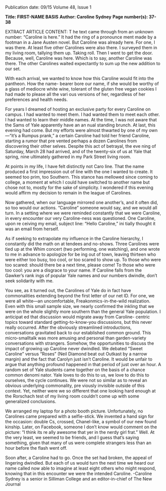 Publication date: 09/15
Volume 48, Issue 1

**Title: FIRST-NAME BASIS**
**Author: Caroline Sydney**
**Page number(s): 37-38**

EXTRACT ARTICLE CONTENT:
T
he text came through from an unknown number: 
“Caroline is here.” It had the ring of a pronounce­
ment made by a footman in a Jane Austen novel. But 
Caroline was already here. For one, I was there. At least 
five other Carolines were also there. I surveyed them 
in my living room, tallying them up. Taking roll. Then 
I went to get the door. Because, well, Caroline was 
here. Which is to say, another Caroline was there. The 
other Carolines waited expectantly to sum up the new 
addition to our set. 

With each arrival, we wanted to know how this 
Caroline would fit into the pantheon. How the name-
bearer bore our name, if she would be worthy of a 
glass of mediocre white wine, tolerant of the gluten 
free vegan cookies I had made to please all the vari­
ous versions of her, regardless of her preferences and 
health needs.

For years I dreamed of hosting an exclusive party 
for every Caroline on campus. I had wanted to meet 
them. I had wanted them to meet each other. I had 
wanted to learn their middle names. At the time, I was 
not aware that the Sams of Yale apparently have an an­
nual standing brunch. At last, this evening had come. 
But my efforts were almost thwarted by one of my 
own—“it’s a Rumpus prank,” a certain Caroline had 
told her friend Caroline, starting a rumor that pre­
vented perhaps a dozen Carolines from discovering 
their other selves. Despite this act of betrayal, the eve­
ning of Saturday, March 28 had arrived, and of the 
twenty-six of us at Yale that spring, nine ultimately 
gathered in my Park Street living room. 

At points in my life, I have felt distinctly not Caro­
line. That the name produced a first impression out 
of line with the one I wanted to create. It seemed too 
prim, too Southern. This stance has mellowed since 
coming to college, a moment at which I could have 
switched to another name but chose not to, mostly 
for the sake of simplicity. I wondered if this evening 
would affirm my decision to remain in the league 
of Carolines.        

Now gathered, when our language mirrored one 
another’s, and it often did, so too would our actions. 
“Caroline” someone would say, and we would all 
turn. In a setting where we were reminded constantly 
that we were Caroline, in every encounter our very 
Caroline-ness was questioned. One Caroline, upon re­
ceiving my email, subject line: “Hello Caroline,” ini­
tially thought it was an email from herself.   

As if seeking to extrapolate my influence in the 
Caroline hierarchy, I constantly did the math on at­
tendees and no-shows. Three Carolines were tied up at 
the Whim concert (two performing, one watching), 
and one wrote to me in advance to apologize for be­
ing out of town, leaving thirteen who were either too 
busy, too cool, or too scared to show up. To those who 
were too scared: should there be a next time, please 
come! To those who were too cool: you are a disgrace 
to your name. If Caroline falls from the Gawker’s rank­
ings of popular Yale names and our numbers dwindle, 
don’t seek solidarity with me. 

You see, as it turned out, the Carolines of Yale do 
in fact have commonalities extending beyond the first 
letter of our net ID. For one, we were all white—an 
uncomfortable, Freakonmics-in-the-wild realization. 
Even with this small sample size, we nearly confirmed 
the inkling that we were on the whole slightly more 
southern than the general Yale population. I anticipat­
ed that discussion would migrate away from Caroline-
centric topics toward standard getting-to-know-you 
discussions, but this never really occurred. After the 
obviously streamlined introductions, conversations 
gravitated back to our established common ground. 
This micro-smalltalk was more amusing and personal 
than garden-variety conversations with strangers. 
Somehow, the opportunities to discuss the impact 
of growing up Caroline never dwindled. We debated 
“Sweet Caroline” versus “Roses” (Neil Diamond beat 
out Outkast by a narrow margin) and the fact that 
Carolyn just isn’t Caroline. It would be unfair to argue 
that anything profound happened in that period of 
just over an hour. A random set of Yale students came 
together on the basis of a chance common denomi­
nator. Yale loves to do this to us, we love to do this to 
ourselves, the cycle continues. We were not so similar 
as to reveal an obvious underlying commonality, pre­
viously invisible outside of this context. Yet, neither 
were we so different that one looking hard enough at 
the Rorschach test of my living room couldn’t come 
up with some generalized conclusions.   

We arranged my laptop for a photo booth picture. 
Unfortunately, no Carolines came prepared with a 
selfie-stick. We invented a hand sign for the occasion: 
double Cs, crossed, Chanel-like, a symbol of our new­
found kinship. Later, on Facebook, someone I don’t 
know would comment on the picture: “I think its re­
ally awesome that yer in the nerdy girl frat.” Well. At 
the very least, we seemed to be friends, and I guess 
that’s saying something, given that many of us were 
complete strangers less than an hour before the flash 
went off.   

Soon after, a Caroline had to go. Once the set had 
broken, the appeal of lingering dwindled. But each of 
us would turn the next time we heard our name called 
now able to imagine at least eight others who might 
respond, knowing that in this encounter we were the 
intended Caroline. 
-Caroline Sydney is a senior in Silliman College
and an editor-in-chief of The New Journal
